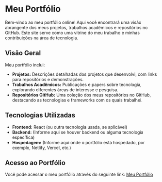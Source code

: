 # Meu Portfólio

Bem-vindo ao meu portfólio online! Aqui você encontrará uma visão abrangente dos meus projetos, trabalhos acadêmicos e repositórios no GitHub. Este site serve como uma vitrine do meu trabalho e minhas contribuições na área de tecnologia.

## Visão Geral

Meu portfólio inclui:

- **Projetos:** Descrições detalhadas dos projetos que desenvolvi, com links para repositórios e demonstrações.
- **Trabalhos Acadêmicos:** Publicações e papers sobre tecnologia, explorando diferentes áreas de interesse e pesquisa.
- **Repositórios GitHub:** Uma coleção dos meus repositórios no GitHub, destacando as tecnologias e frameworks com os quais trabalhei.

## Tecnologias Utilizadas

- **Frontend:** React (ou outra tecnologia usada, se aplicável)
- **Backend:** (Informe aqui se houver backend ou alguma tecnologia específica)
- **Hospedagem:** (Informe aqui onde o portfólio está hospedado, por exemplo, Netlify, Vercel, etc.)

## Acesso ao Portfólio

Você pode acessar o meu portfólio através do seguinte link: [Meu Portfólio]([https://seu-portfólio.com](https://www.rodrigomachado.net/))

